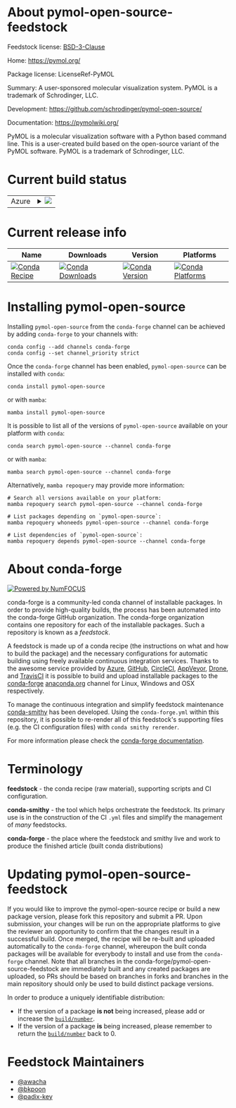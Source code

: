 About pymol-open-source-feedstock
=================================

Feedstock license: [BSD-3-Clause](https://github.com/conda-forge/pymol-open-source-feedstock/blob/main/LICENSE.txt)

Home: https://pymol.org/

Package license: LicenseRef-PyMOL

Summary: A user-sponsored molecular visualization system. PyMOL is a trademark of Schrodinger, LLC.

Development: https://github.com/schrodinger/pymol-open-source/

Documentation: https://pymolwiki.org/

PyMOL is a molecular visualization software with a Python based command line.
This is a user-created build based on the open-source variant of the PyMOL software.
PyMOL is a trademark of Schrodinger, LLC.


Current build status
====================


<table>
    
  <tr>
    <td>Azure</td>
    <td>
      <details>
        <summary>
          <a href="https://dev.azure.com/conda-forge/feedstock-builds/_build/latest?definitionId=11651&branchName=main">
            <img src="https://dev.azure.com/conda-forge/feedstock-builds/_apis/build/status/pymol-open-source-feedstock?branchName=main">
          </a>
        </summary>
        <table>
          <thead><tr><th>Variant</th><th>Status</th></tr></thead>
          <tbody><tr>
              <td>linux_64_numpy1.22python3.8.____cpython</td>
              <td>
                <a href="https://dev.azure.com/conda-forge/feedstock-builds/_build/latest?definitionId=11651&branchName=main">
                  <img src="https://dev.azure.com/conda-forge/feedstock-builds/_apis/build/status/pymol-open-source-feedstock?branchName=main&jobName=linux&configuration=linux%20linux_64_numpy1.22python3.8.____cpython" alt="variant">
                </a>
              </td>
            </tr><tr>
              <td>linux_64_numpy2.0python3.10.____cpython</td>
              <td>
                <a href="https://dev.azure.com/conda-forge/feedstock-builds/_build/latest?definitionId=11651&branchName=main">
                  <img src="https://dev.azure.com/conda-forge/feedstock-builds/_apis/build/status/pymol-open-source-feedstock?branchName=main&jobName=linux&configuration=linux%20linux_64_numpy2.0python3.10.____cpython" alt="variant">
                </a>
              </td>
            </tr><tr>
              <td>linux_64_numpy2.0python3.11.____cpython</td>
              <td>
                <a href="https://dev.azure.com/conda-forge/feedstock-builds/_build/latest?definitionId=11651&branchName=main">
                  <img src="https://dev.azure.com/conda-forge/feedstock-builds/_apis/build/status/pymol-open-source-feedstock?branchName=main&jobName=linux&configuration=linux%20linux_64_numpy2.0python3.11.____cpython" alt="variant">
                </a>
              </td>
            </tr><tr>
              <td>linux_64_numpy2.0python3.12.____cpython</td>
              <td>
                <a href="https://dev.azure.com/conda-forge/feedstock-builds/_build/latest?definitionId=11651&branchName=main">
                  <img src="https://dev.azure.com/conda-forge/feedstock-builds/_apis/build/status/pymol-open-source-feedstock?branchName=main&jobName=linux&configuration=linux%20linux_64_numpy2.0python3.12.____cpython" alt="variant">
                </a>
              </td>
            </tr><tr>
              <td>linux_64_numpy2.0python3.9.____cpython</td>
              <td>
                <a href="https://dev.azure.com/conda-forge/feedstock-builds/_build/latest?definitionId=11651&branchName=main">
                  <img src="https://dev.azure.com/conda-forge/feedstock-builds/_apis/build/status/pymol-open-source-feedstock?branchName=main&jobName=linux&configuration=linux%20linux_64_numpy2.0python3.9.____cpython" alt="variant">
                </a>
              </td>
            </tr><tr>
              <td>osx_64_numpy1.22python3.8.____cpython</td>
              <td>
                <a href="https://dev.azure.com/conda-forge/feedstock-builds/_build/latest?definitionId=11651&branchName=main">
                  <img src="https://dev.azure.com/conda-forge/feedstock-builds/_apis/build/status/pymol-open-source-feedstock?branchName=main&jobName=osx&configuration=osx%20osx_64_numpy1.22python3.8.____cpython" alt="variant">
                </a>
              </td>
            </tr><tr>
              <td>osx_64_numpy2.0python3.10.____cpython</td>
              <td>
                <a href="https://dev.azure.com/conda-forge/feedstock-builds/_build/latest?definitionId=11651&branchName=main">
                  <img src="https://dev.azure.com/conda-forge/feedstock-builds/_apis/build/status/pymol-open-source-feedstock?branchName=main&jobName=osx&configuration=osx%20osx_64_numpy2.0python3.10.____cpython" alt="variant">
                </a>
              </td>
            </tr><tr>
              <td>osx_64_numpy2.0python3.11.____cpython</td>
              <td>
                <a href="https://dev.azure.com/conda-forge/feedstock-builds/_build/latest?definitionId=11651&branchName=main">
                  <img src="https://dev.azure.com/conda-forge/feedstock-builds/_apis/build/status/pymol-open-source-feedstock?branchName=main&jobName=osx&configuration=osx%20osx_64_numpy2.0python3.11.____cpython" alt="variant">
                </a>
              </td>
            </tr><tr>
              <td>osx_64_numpy2.0python3.12.____cpython</td>
              <td>
                <a href="https://dev.azure.com/conda-forge/feedstock-builds/_build/latest?definitionId=11651&branchName=main">
                  <img src="https://dev.azure.com/conda-forge/feedstock-builds/_apis/build/status/pymol-open-source-feedstock?branchName=main&jobName=osx&configuration=osx%20osx_64_numpy2.0python3.12.____cpython" alt="variant">
                </a>
              </td>
            </tr><tr>
              <td>osx_64_numpy2.0python3.9.____cpython</td>
              <td>
                <a href="https://dev.azure.com/conda-forge/feedstock-builds/_build/latest?definitionId=11651&branchName=main">
                  <img src="https://dev.azure.com/conda-forge/feedstock-builds/_apis/build/status/pymol-open-source-feedstock?branchName=main&jobName=osx&configuration=osx%20osx_64_numpy2.0python3.9.____cpython" alt="variant">
                </a>
              </td>
            </tr><tr>
              <td>osx_arm64_numpy1.22python3.8.____cpython</td>
              <td>
                <a href="https://dev.azure.com/conda-forge/feedstock-builds/_build/latest?definitionId=11651&branchName=main">
                  <img src="https://dev.azure.com/conda-forge/feedstock-builds/_apis/build/status/pymol-open-source-feedstock?branchName=main&jobName=osx&configuration=osx%20osx_arm64_numpy1.22python3.8.____cpython" alt="variant">
                </a>
              </td>
            </tr><tr>
              <td>osx_arm64_numpy2.0python3.10.____cpython</td>
              <td>
                <a href="https://dev.azure.com/conda-forge/feedstock-builds/_build/latest?definitionId=11651&branchName=main">
                  <img src="https://dev.azure.com/conda-forge/feedstock-builds/_apis/build/status/pymol-open-source-feedstock?branchName=main&jobName=osx&configuration=osx%20osx_arm64_numpy2.0python3.10.____cpython" alt="variant">
                </a>
              </td>
            </tr><tr>
              <td>osx_arm64_numpy2.0python3.11.____cpython</td>
              <td>
                <a href="https://dev.azure.com/conda-forge/feedstock-builds/_build/latest?definitionId=11651&branchName=main">
                  <img src="https://dev.azure.com/conda-forge/feedstock-builds/_apis/build/status/pymol-open-source-feedstock?branchName=main&jobName=osx&configuration=osx%20osx_arm64_numpy2.0python3.11.____cpython" alt="variant">
                </a>
              </td>
            </tr><tr>
              <td>osx_arm64_numpy2.0python3.12.____cpython</td>
              <td>
                <a href="https://dev.azure.com/conda-forge/feedstock-builds/_build/latest?definitionId=11651&branchName=main">
                  <img src="https://dev.azure.com/conda-forge/feedstock-builds/_apis/build/status/pymol-open-source-feedstock?branchName=main&jobName=osx&configuration=osx%20osx_arm64_numpy2.0python3.12.____cpython" alt="variant">
                </a>
              </td>
            </tr><tr>
              <td>osx_arm64_numpy2.0python3.9.____cpython</td>
              <td>
                <a href="https://dev.azure.com/conda-forge/feedstock-builds/_build/latest?definitionId=11651&branchName=main">
                  <img src="https://dev.azure.com/conda-forge/feedstock-builds/_apis/build/status/pymol-open-source-feedstock?branchName=main&jobName=osx&configuration=osx%20osx_arm64_numpy2.0python3.9.____cpython" alt="variant">
                </a>
              </td>
            </tr><tr>
              <td>win_64_numpy1.22python3.8.____cpython</td>
              <td>
                <a href="https://dev.azure.com/conda-forge/feedstock-builds/_build/latest?definitionId=11651&branchName=main">
                  <img src="https://dev.azure.com/conda-forge/feedstock-builds/_apis/build/status/pymol-open-source-feedstock?branchName=main&jobName=win&configuration=win%20win_64_numpy1.22python3.8.____cpython" alt="variant">
                </a>
              </td>
            </tr><tr>
              <td>win_64_numpy2.0python3.10.____cpython</td>
              <td>
                <a href="https://dev.azure.com/conda-forge/feedstock-builds/_build/latest?definitionId=11651&branchName=main">
                  <img src="https://dev.azure.com/conda-forge/feedstock-builds/_apis/build/status/pymol-open-source-feedstock?branchName=main&jobName=win&configuration=win%20win_64_numpy2.0python3.10.____cpython" alt="variant">
                </a>
              </td>
            </tr><tr>
              <td>win_64_numpy2.0python3.11.____cpython</td>
              <td>
                <a href="https://dev.azure.com/conda-forge/feedstock-builds/_build/latest?definitionId=11651&branchName=main">
                  <img src="https://dev.azure.com/conda-forge/feedstock-builds/_apis/build/status/pymol-open-source-feedstock?branchName=main&jobName=win&configuration=win%20win_64_numpy2.0python3.11.____cpython" alt="variant">
                </a>
              </td>
            </tr><tr>
              <td>win_64_numpy2.0python3.12.____cpython</td>
              <td>
                <a href="https://dev.azure.com/conda-forge/feedstock-builds/_build/latest?definitionId=11651&branchName=main">
                  <img src="https://dev.azure.com/conda-forge/feedstock-builds/_apis/build/status/pymol-open-source-feedstock?branchName=main&jobName=win&configuration=win%20win_64_numpy2.0python3.12.____cpython" alt="variant">
                </a>
              </td>
            </tr><tr>
              <td>win_64_numpy2.0python3.9.____cpython</td>
              <td>
                <a href="https://dev.azure.com/conda-forge/feedstock-builds/_build/latest?definitionId=11651&branchName=main">
                  <img src="https://dev.azure.com/conda-forge/feedstock-builds/_apis/build/status/pymol-open-source-feedstock?branchName=main&jobName=win&configuration=win%20win_64_numpy2.0python3.9.____cpython" alt="variant">
                </a>
              </td>
            </tr>
          </tbody>
        </table>
      </details>
    </td>
  </tr>
</table>

Current release info
====================

| Name | Downloads | Version | Platforms |
| --- | --- | --- | --- |
| [![Conda Recipe](https://img.shields.io/badge/recipe-pymol--open--source-green.svg)](https://anaconda.org/conda-forge/pymol-open-source) | [![Conda Downloads](https://img.shields.io/conda/dn/conda-forge/pymol-open-source.svg)](https://anaconda.org/conda-forge/pymol-open-source) | [![Conda Version](https://img.shields.io/conda/vn/conda-forge/pymol-open-source.svg)](https://anaconda.org/conda-forge/pymol-open-source) | [![Conda Platforms](https://img.shields.io/conda/pn/conda-forge/pymol-open-source.svg)](https://anaconda.org/conda-forge/pymol-open-source) |

Installing pymol-open-source
============================

Installing `pymol-open-source` from the `conda-forge` channel can be achieved by adding `conda-forge` to your channels with:

```
conda config --add channels conda-forge
conda config --set channel_priority strict
```

Once the `conda-forge` channel has been enabled, `pymol-open-source` can be installed with `conda`:

```
conda install pymol-open-source
```

or with `mamba`:

```
mamba install pymol-open-source
```

It is possible to list all of the versions of `pymol-open-source` available on your platform with `conda`:

```
conda search pymol-open-source --channel conda-forge
```

or with `mamba`:

```
mamba search pymol-open-source --channel conda-forge
```

Alternatively, `mamba repoquery` may provide more information:

```
# Search all versions available on your platform:
mamba repoquery search pymol-open-source --channel conda-forge

# List packages depending on `pymol-open-source`:
mamba repoquery whoneeds pymol-open-source --channel conda-forge

# List dependencies of `pymol-open-source`:
mamba repoquery depends pymol-open-source --channel conda-forge
```


About conda-forge
=================

[![Powered by
NumFOCUS](https://img.shields.io/badge/powered%20by-NumFOCUS-orange.svg?style=flat&colorA=E1523D&colorB=007D8A)](https://numfocus.org)

conda-forge is a community-led conda channel of installable packages.
In order to provide high-quality builds, the process has been automated into the
conda-forge GitHub organization. The conda-forge organization contains one repository
for each of the installable packages. Such a repository is known as a *feedstock*.

A feedstock is made up of a conda recipe (the instructions on what and how to build
the package) and the necessary configurations for automatic building using freely
available continuous integration services. Thanks to the awesome service provided by
[Azure](https://azure.microsoft.com/en-us/services/devops/), [GitHub](https://github.com/),
[CircleCI](https://circleci.com/), [AppVeyor](https://www.appveyor.com/),
[Drone](https://cloud.drone.io/welcome), and [TravisCI](https://travis-ci.com/)
it is possible to build and upload installable packages to the
[conda-forge](https://anaconda.org/conda-forge) [anaconda.org](https://anaconda.org/)
channel for Linux, Windows and OSX respectively.

To manage the continuous integration and simplify feedstock maintenance
[conda-smithy](https://github.com/conda-forge/conda-smithy) has been developed.
Using the ``conda-forge.yml`` within this repository, it is possible to re-render all of
this feedstock's supporting files (e.g. the CI configuration files) with ``conda smithy rerender``.

For more information please check the [conda-forge documentation](https://conda-forge.org/docs/).

Terminology
===========

**feedstock** - the conda recipe (raw material), supporting scripts and CI configuration.

**conda-smithy** - the tool which helps orchestrate the feedstock.
                   Its primary use is in the construction of the CI ``.yml`` files
                   and simplify the management of *many* feedstocks.

**conda-forge** - the place where the feedstock and smithy live and work to
                  produce the finished article (built conda distributions)


Updating pymol-open-source-feedstock
====================================

If you would like to improve the pymol-open-source recipe or build a new
package version, please fork this repository and submit a PR. Upon submission,
your changes will be run on the appropriate platforms to give the reviewer an
opportunity to confirm that the changes result in a successful build. Once
merged, the recipe will be re-built and uploaded automatically to the
`conda-forge` channel, whereupon the built conda packages will be available for
everybody to install and use from the `conda-forge` channel.
Note that all branches in the conda-forge/pymol-open-source-feedstock are
immediately built and any created packages are uploaded, so PRs should be based
on branches in forks and branches in the main repository should only be used to
build distinct package versions.

In order to produce a uniquely identifiable distribution:
 * If the version of a package **is not** being increased, please add or increase
   the [``build/number``](https://docs.conda.io/projects/conda-build/en/latest/resources/define-metadata.html#build-number-and-string).
 * If the version of a package **is** being increased, please remember to return
   the [``build/number``](https://docs.conda.io/projects/conda-build/en/latest/resources/define-metadata.html#build-number-and-string)
   back to 0.

Feedstock Maintainers
=====================

* [@awacha](https://github.com/awacha/)
* [@bkpoon](https://github.com/bkpoon/)
* [@padix-key](https://github.com/padix-key/)

